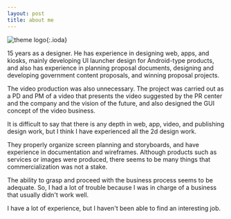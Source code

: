 ```yaml
---
layout: post
title: about me
---
```


![theme logo](https://rexgitit.github.io/assets/img/cancer.svg){:.ioda}

15 years as a designer.
He has experience in designing web, apps, and kiosks, mainly developing UI launcher design for Android-type products, and also has experience in planning proposal documents, designing and developing government content proposals, and winning proposal projects.

The video production was also unnecessary. The project was carried out as a PD and PM of a video that presents the video suggested by the PR center and the company and the vision of the future, and also designed the GUI concept of the video business.

It is difficult to say that there is any depth in web, app, video, and publishing design work, but I think I have experienced all the 2d design work.

They properly organize screen planning and storyboards, and have experience in documentation and wireframes. Although products such as services or images were produced, there seems to be many things that commercialization was not a stake.

The ability to grasp and proceed with the business process seems to be adequate. So, I had a lot of trouble because I was in charge of a business that usually didn't work well.

I have a lot of experience, but I haven't been able to find an interesting job.
